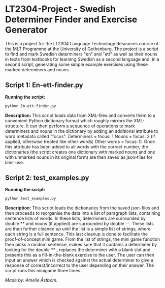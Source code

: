 # LT2304-Project - Swedish Determiner Finder and Exercise Generator

This is a project for the LT2304 Language Technology Resources course of the MLT Programme at the University of Gothenburg.
The project is a script to find and mark Swedish determiners "en" and "ett" as well as their nouns in texts from textbooks for learning Swedish as a second language and, in a second script, generating some simple example exercises using these marked determiners and nouns.

## Script 1: En-ett-finder.py

__Running the script:__
```bash
python En-ett-finder.py
```

__Description:__
This script loads data from XML-files and converts them to a convenient Python dictionary format which roughly mirrors the XML-structure. It can then perform a sequence of operations to mark determiners and nouns in the dictionary by adding an additional attribute to word metadata called "focus".
Determiners = focus: 1
Nouns = focus: 2 (if applied, otherwise treated like other words)
Other words = focus: 0.
Once this attribute has been added to all words with the correct number, the dictionaries (the script creates one dictionary with marked nouns and one with unmarked nouns in its original form) are then saved as json-files for later use.

## Script 2: test_examples.py

__Running the script:__
```bash
python test_examples.py
```

__Description:__
This script loads the dictionaries from the saved json-files and then proceeds to reorganise the data into a list of paragraph lists, containing sentence lists of words. In these lists, determiners are surrounded by double ** and nouns (if applied) are surrounded by double --. These lists are then further cleaned up until the list is a simple list of strings, where each string is a full sentence. This last cleanup is done to facilitate the proof-of-concept mini game.
From the list of strings, the mini game function then picks a random sentence, makes sure that it contains a determiner by looking for the double ** , replaces the determiner with a blank slot and presents this as a fill-in-the-blank exercise to the user. The user can then input an answer which is checked against the actual determiner to give a response of correct/incorrect to the user depending on their answer. The script runs this minigame three times.


*Made by: Amelie Åstbom.*
